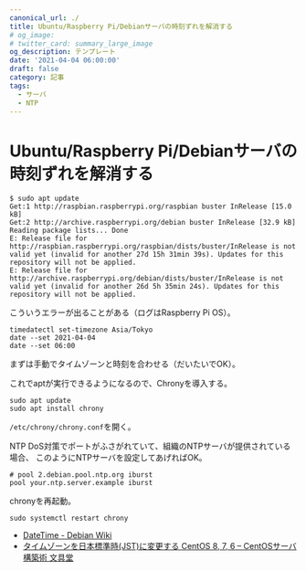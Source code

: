 ```yaml
---
canonical_url: ./
title: Ubuntu/Raspberry Pi/Debianサーバの時刻ずれを解消する
# og_image:
# twitter_card: summary_large_image
og_description: テンプレート
date: '2021-04-04 06:00:00'
draft: false
category: 記事
tags:
  - サーバ
  - NTP
---
```


# Ubuntu/Raspberry Pi/Debianサーバの時刻ずれを解消する

```shell
$ sudo apt update
Get:1 http://raspbian.raspberrypi.org/raspbian buster InRelease [15.0 kB]
Get:2 http://archive.raspberrypi.org/debian buster InRelease [32.9 kB]
Reading package lists... Done  
E: Release file for http://raspbian.raspberrypi.org/raspbian/dists/buster/InRelease is not valid yet (invalid for another 27d 15h 31min 39s). Updates for this repository will not be applied.
E: Release file for http://archive.raspberrypi.org/debian/dists/buster/InRelease is not valid yet (invalid for another 26d 5h 35min 24s). Updates for this repository will not be applied.
```

こういうエラーが出ることがある（ログはRaspberry Pi OS）。

```shell
timedatectl set-timezone Asia/Tokyo
date --set 2021-04-04
date --set 06:00
```

まずは手動でタイムゾーンと時刻を合わせる（だいたいでOK）。

これでaptが実行できるようになるので、Chronyを導入する。

```shell
sudo apt update
sudo apt install chrony
```

`/etc/chrony/chrony.conf`を開く。

NTP DoS対策でポートがふさがれていて、組織のNTPサーバが提供されている場合、
このようにNTPサーバを設定してあげればOK。

```shell
# pool 2.debian.pool.ntp.org iburst
pool your.ntp.server.example iburst
```

chronyを再起動。

```shell
sudo systemctl restart chrony
```


- [DateTime - Debian Wiki](https://wiki.debian.org/DateTime)
- [タイムゾーンを日本標準時(JST)に変更する CentOS 8, 7, 6 – CentOSサーバ構築術 文具堂](https://centos.bungu-do.jp/archives/67)
